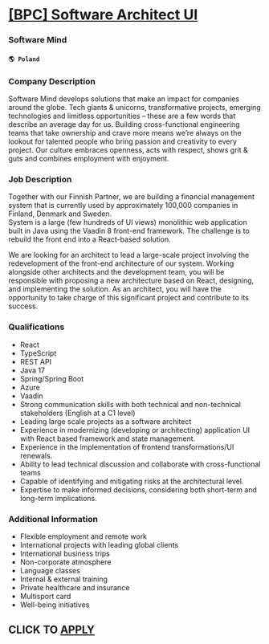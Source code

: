 # [[BPC] Software Architect UI](https://www.remotewlb.com/apply/bpc-software-architect-ui)  
### Software Mind  
#### `🌎 Poland`  

### Company Description

Software Mind develops solutions that make an impact for companies around the globe. Tech giants & unicorns, transformative projects, emerging technologies and limitless opportunities – these are a few words that describe an average day for us. Building cross-functional engineering teams that take ownership and crave more means we’re always on the lookout for talented people who bring passion and creativity to every project. Our culture embraces openness, acts with respect, shows grit & guts and combines employment with enjoyment.

### Job Description

Together with our Finnish Partner, we are building a financial management system that is currently used by approximately 100,000 companies in Finland, Denmark and Sweden.  
System is a large (few hundreds of UI views) monolithic web application built in Java using the Vaadin 8 front-end framework. The challenge is to rebuild the front end into a React-based solution.

We are looking for an architect to lead a large-scale project involving the redevelopment of the front-end architecture of our system. Working alongside other architects and the development team, you will be responsible with proposing a new architecture based on React, designing, and implementing the solution. As an architect, you will have the opportunity to take charge of this significant project and contribute to its success.

### Qualifications

  * React
  * TypeScript
  * REST API
  * Java 17
  * Spring/Spring Boot
  * Azure
  * Vaadin
  * Strong communication skills with both technical and non-technical stakeholders (English at a C1 level)
  * Leading large scale projects as a software architect
  * Experience in modernizing (developing or architecting) application UI with React based framework and state management.
  * Experience in the implementation of frontend transformations/UI renewals.
  * Ability to lead technical discussion and collaborate with cross-functional teams
  * Capable of identifying and mitigating risks at the architectural level.
  * Expertise to make informed decisions, considering both short-term and long-term implications.

### Additional Information

  * Flexible employment and remote work
  * International projects with leading global clients
  * International business trips
  * Non-corporate atmosphere
  * Language classes
  * Internal & external training
  * Private healthcare and insurance
  * Multisport card
  * Well-being initiatives

  
## CLICK TO [APPLY](https://www.remotewlb.com/apply/bpc-software-architect-ui)

